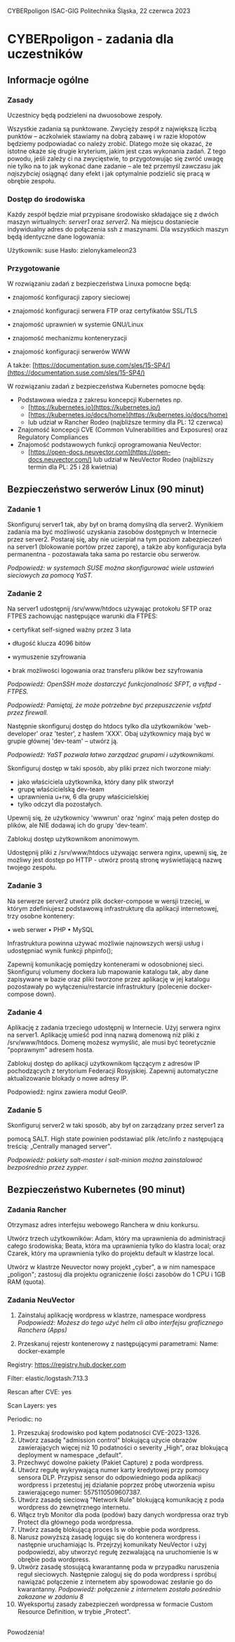 CYBERpoligon ISAC-GIG Politechnika Śląska, 22 czerwca 2023

# CYBERpoligon - zadania dla uczestników
 
 
 


## Informacje ogólne

### Zasady

Uczestnicy będą podzieleni na dwuosobowe zespoły.

Wszystkie zadania są punktowane. Zwycięży zespół z największą liczbą punktów – aczkolwiek stawiamy na dobrą zabawę i w razie kłopotów będziemy podpowiadać co należy zrobić.
 Dlatego może się okazać, że istotne okaże się drugie kryterium, jakim jest czas wykonania zadań. Z tego powodu, jeśli zależy ci na zwycięstwie, to przygotowując się zwróć uwagę nie tylko na to jak wykonać dane zadanie – ale też przemyśl zawczasu jak _najszybciej_ osiągnąć dany efekt i jak optymalnie podzielić się pracą w obrębie zespołu.

### Dostęp do środowiska

Każdy zespół będzie miał przypisane środowisko składające się z dwóch maszyn wirtualnych: _server1_ oraz _server2_. Na miejscu dostaniecie indywidualny adres do połączenia ssh z maszynami. Dla wszystkich maszyn będą identyczne dane logowania:

Użytkownik: suse
 Hasło: zielonykameleon23

### Przygotowanie

W rozwiązaniu zadań z bezpieczeństwa Linuxa pomocne będą:

• znajomość konfiguracji zapory sieciowej

• znajomość konfiguracji serwera FTP oraz certyfikatów SSL/TLS

• znajomość uprawnień w systemie GNU/Linux

• znajomość mechanizmu konteneryzacji

• znajomość konfiguracji serwerów WWW

A także: [https://documentation.suse.com/sles/15-SP4/](https://documentation.suse.com/sles/15-SP4/)

W rozwiązaniu zadań z bezpieczeństwa Kubernetes pomocne będą:

- Podstawowa wiedza z zakresu koncepcji Kubernetes np.
  - [https://kubernetes.io](https://kubernetes.io/)
  - [https://kubernetes.io/docs/home](https://kubernetes.io/docs/home)
  - lub udział w Rancher Rodeo (najbliższe terminy dla PL: 12 czerwca)
- Znajomość koncepcji CVE (Common Vulnerabilities and Exposures) oraz Regulatory Compliances
- Znajomość podstawowych funkcji oprogramowania NeuVector:
  - [https://open-docs.neuvector.com](https://open-docs.neuvector.com/) lub udział w NeuVector Rodeo (najbliższy termin dla PL: 25 i 28 kwietnia)

## Bezpieczeństwo serwerów Linux (90 minut)

### Zadanie 1

Skonfiguruj server1 tak, aby był on bramą domyślną dla server2. Wynikiem zadania ma być możliwość uzyskania zasobów dostępnych w Internecie przez server2. Postaraj się, aby nie ucierpiał na tym poziom zabezpieczeń na server1 (blokowanie portów przez zaporę), a także aby konfiguracja była permanentna - pozostawała taka sama po restarcie obu serwerów.

_Podpowiedź: w systemach SUSE można skonfigurować wiele ustawień sieciowych za pomocą YaST._

### Zadanie 2

Na server1 udostępnij /srv/www/htdocs używając protokołu SFTP oraz FTPES zachowując następujące warunki dla FTPES:

• certyfikat self-signed ważny przez 3 lata

• długość klucza 4096 bitów

• wymuszenie szyfrowania

• brak możliwości logowania oraz transferu plików bez szyfrowania

_Podpowiedź: OpenSSH może dostarczyć funkcjonalność SFPT, a vsftpd - FTPES._

_Podpowiedź: Pamiętaj, że może potrzebne być przepuszczenie vsfptd przez firewall._

Następnie skonfiguruj dostęp do htdocs tylko dla użytkowników 'web-developer' oraz 'tester', z hasłem 'XXX'. Obaj użytkownicy mają być w grupie głównej 'dev-team' – utwórz ją.

_Podpowiedź: YaST pozwala łatwo zarządzać grupami i użytkownikami._

Skonfiguruj dostęp w taki sposób, aby pliki przez nich tworzone miały:

- jako właściciela użytkownika, który dany plik stworzył
 - grupę̨ właścicielską̨ dev-team
 - uprawnienia u+rw, 6 dla grupy właścicielskiej
 - tylko odczyt dla pozostałych.

Upewnij się̨, że użytkownicy 'wwwrun' oraz 'nginx' mają pełen dostęp do plików, ale NIE dodawaj ich do grupy 'dev-team'.

Zablokuj dostęp użytkownikom anonimowym.

Udostępnij pliki z /srv/www/htdocs używając serwera nginx, upewnij się̨, że możliwy jest dostęp po HTTP - utwórz prostą stronę̨ wyświetlającą nazwę̨ twojego zespołu.

### Zadanie 3

Na serwerze server2 utwórz plik docker-compose w wersji trzeciej, w którym zdefiniujesz podstawową infrastrukturę dla aplikacji internetowej, trzy osobne kontenery:

• web serwer
 • PHP
 • MySQL

Infrastruktura powinna używać możliwie najnowszych wersji usług i udostępniać wynik funkcji phpinfo();

Zapewnij komunikację pomiędzy kontenerami w odosobnionej sieci. Skonfiguruj volumeny dockera lub mapowanie katalogu tak, aby dane zapisywane w bazie oraz pliki tworzone przez aplikację w jej katalogu pozostawały po wyłączeniu/restarcie infrastruktury (polecenie docker-compose down).

### Zadanie 4

Aplikację z zadania trzeciego udostępnij w Internecie. Użyj serwera nginx na server1. Aplikację umieść́ pod inną nazwą domenową niż pliki z /srv/www/htdocs. Domenę możesz wymyślić, ale musi być teoretycznie "poprawnym" adresem hosta.

Zablokuj dostęp do aplikacji użytkownikom łączącym z adresów IP pochodzących z terytorium Federacji Rosyjskiej. Zapewnij automatyczne aktualizowanie blokady o nowe adresy IP.

Podpowiedź: nginx zawiera moduł GeoIP.

### Zadanie 5

Skonfiguruj server2 w taki sposób, aby był on zarządzany przez server1 za

pomocą SALT. High state powinien podstawiać plik /etc/info z następującą treścią:
 „Centrally managed server".

_Podpowiedź: pakiety salt-master i salt-minion można zainstalować bezpośrednio przez zypper._

## Bezpieczeństwo Kubernetes (90 minut)

### Zadania Rancher

Otrzymasz adres interfejsu webowego Ranchera w dniu konkursu.

Utwórz trzech użytkowników: Adam, który ma uprawnienia do administracji całego środowiska; Beata, która ma uprawnienia tylko do klastra local; oraz Czarek, który ma uprawnienia tylko do projektu default w klastrze local.

Utwórz w klastrze Neuvector nowy projekt „cyber", a w nim namespace „poligon"; zastosuj dla projektu ograniczenie ilości zasobów do 1 CPU i 1GB RAM (quota).

### Zadania NeuVector

1. Zainstaluj aplikację wordpress w klastrze, namespace wordpress
_Podpowiedź: Możesz do tego użyć helm cli albo interfejsu graficznego Ranchera (Apps)_

1. Przeskanuj rejestr kontenerowy z następującymi parametrami:
 Name: docker-example

Registry: https://registry.hub.docker.com

Filter: elastic/logstash:7.13.3

Rescan after CVE: yes

Scan Layers: yes

Periodic: no

1. Przeszukaj środowisko pod kątem podatności CVE-2023-1326.
2. Utwórz zasadę "admission control" blokującą użycie obrazów zawierających więcej niż 10 podatności o severity „High", oraz blokującą deployment w namespace „default".
3. Przechwyć dowolne pakiety (Pakiet Capture) z poda wordpress.
4. Utwórz regułę wykrywającą numer karty kredytowej przy pomocy sensora DLP. Przypisz sensor do odpowiedniego poda aplikacji wordpress i przetestuj jej działanie poprzez próbę utworzenia wpisu zawierającego numer: 5575110509607387.
5. Utwórz zasadę sieciową "Network Rule" blokującą komunikację z poda wordpress do zewnętrznego internetu.
6. Włącz tryb Monitor dla poda (podów) bazy danych wordpressa oraz tryb Protect dla głównego poda wordpressa.
7. Utwórz zasadę blokującą proces ls w obrębie poda wordpress.
8. Narusz powyższą zasadę logując się do kontenera wordpress i następnie uruchamiając ls. Przejrzyj komunikaty NeuVector i użyj podpowiedzi, aby utworzyć regułę zezwalającą na uruchomienie ls w obrębie poda wordpress.
9. Utwórz zasadę stosującą kwarantannę poda w przypadku naruszenia reguł sieciowych. Następnie zaloguj się do poda wordpress i spróbuj nawiązać połączenie z internetem aby spowodować zesłanie go do kwarantanny.
_Podpowiedź: połączenie z internetem zostało pośrednio zakazane w zadaniu 8_
10. Wyeksportuj zasady zabezpieczeń wordpressa w formacie Custom Resource Definition, w trybie „Protect".

##
 Powodzenia!
